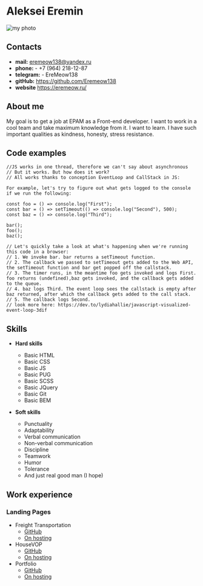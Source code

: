 # Aleksei Eremin
![my photo](https://eremeow.ru/wp-content/uploads/2020/09/site.jpg)
## Contacts
* **mail:** eremeow138@yandex.ru
* **phone:** - +7 (964) 218-12-87
* **telegram:** - EreMeow138
* **gitHub:** https://github.com/Eremeow138
* **website** https://eremeow.ru/

## About me
My goal is to get a job at EPAM as a Front-end developer. I want to work in a cool team and take maximum knowledge from it. I want to learn. I have such important qualities as kindness, honesty, stress resistance. 

## Code examples
```
//JS works in one thread, therefore we can't say about asynchronous
// But it works. But how does it work?
// All works thanks to conception EventLoop and CallStack in JS:

For example, let's try to figure out what gets logged to the console if we run the following:

const foo = () => console.log("First");
const bar = () => setTimeout(() => console.log("Second"), 500);
const baz = () => console.log("Third");

bar();
foo();
baz();

// Let's quickly take a look at what's happening when we're running this code in a browser:
// 1. We invoke bar. bar returns a setTimeout function.
// 2. The callback we passed to setTimeout gets added to the Web API, the setTimeout function and bar get popped off the callstack.
// 3. The timer runs, in the meantime foo gets invoked and logs First. foo returns (undefined),baz gets invoked, and the callback gets added to the queue.
// 4. baz logs Third. The event loop sees the callstack is empty after baz returned, after which the callback gets added to the call stack.
// 5. The callback logs Second.
// look more here: https://dev.to/lydiahallie/javascript-visualized-event-loop-3dif
```

## Skills
* **Hard skills**
  * Basic HTML
  * Basic CSS
  * Basic JS
  * Basic PUG
  * Basic SCSS
  * Basic JQuery
  * Basic Git
  * Basic BEM
  
* **Soft skills**
  * Punctuality
  * Adaptability
  * Verbal communication
  * Non-verbal communication
  * Discipline
  * Teamwork
  * Humor
  * Tolerance
  * And just real good man (I hope)
  
## Work experience

### Landing Pages
* Freight Transportation
  * [GitHub](https://github.com/Eremeow138/freight_transportation)
  * [On hosting](https://eremeow.ru/projects/freight_transportation/index.html)
* HouseVOP
  * [GitHub](https://github.com/Eremeow138/house_vop)
  * [On hosting](https://eremeow.ru/projects/house_vop/index.html)
* Portfolio
  * [GitHub](https://github.com/Eremeow138/portfolio)
  * [On hosting](https://eremeow.ru/)
